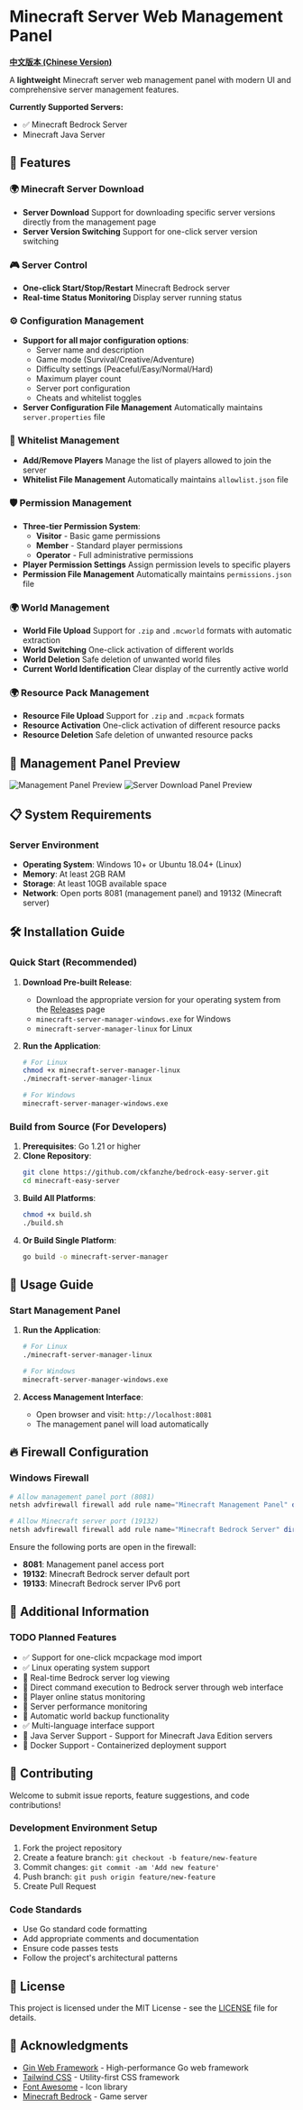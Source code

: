 # Minecraft Server Web Management Panel

**[中文版本 (Chinese Version)](docs/README_CN.md)**

A **lightweight** Minecraft server web management panel with modern UI and comprehensive server management features.


**Currently Supported Servers:**
- ✅ Minecraft Bedrock Server
- Minecraft Java Server

## 🚀 Features

### 🌍 Minecraft Server Download
- **Server Download** Support for downloading specific server versions directly from the management page
- **Server Version Switching** Support for one-click server version switching

### 🎮 Server Control
- **One-click Start/Stop/Restart** Minecraft Bedrock server
- **Real-time Status Monitoring** Display server running status

### ⚙️ Configuration Management
- **Support for all major configuration options**:
  - Server name and description
  - Game mode (Survival/Creative/Adventure)
  - Difficulty settings (Peaceful/Easy/Normal/Hard)
  - Maximum player count
  - Server port configuration
  - Cheats and whitelist toggles
- **Server Configuration File Management** Automatically maintains `server.properties` file

### 👥 Whitelist Management
- **Add/Remove Players** Manage the list of players allowed to join the server
- **Whitelist File Management** Automatically maintains `allowlist.json` file

### 🛡️ Permission Management
- **Three-tier Permission System**:
  - **Visitor** - Basic game permissions
  - **Member** - Standard player permissions
  - **Operator** - Full administrative permissions
- **Player Permission Settings** Assign permission levels to specific players
- **Permission File Management** Automatically maintains `permissions.json` file

### 🌍 World Management
- **World File Upload** Support for `.zip` and `.mcworld` formats with automatic extraction
- **World Switching** One-click activation of different worlds
- **World Deletion** Safe deletion of unwanted world files
- **Current World Identification** Clear display of the currently active world

### 🌍 Resource Pack Management
- **Resource File Upload** Support for `.zip` and `.mcpack` formats
- **Resource Activation** One-click activation of different resource packs
- **Resource Deletion** Safe deletion of unwanted resource packs

## 👀 Management Panel Preview
![Management Panel Preview](docs/resources/screenshot-en-home.png)
![Server Download Panel Preview](docs/resources/screenshot-en-download.png)

## 📋 System Requirements

### Server Environment
- **Operating System**: Windows 10+ or Ubuntu 18.04+ (Linux)
- **Memory**: At least 2GB RAM
- **Storage**: At least 10GB available space
- **Network**: Open ports 8081 (management panel) and 19132 (Minecraft server)

## 🛠️ Installation Guide

### Quick Start (Recommended)

1. **Download Pre-built Release**:
   - Download the appropriate version for your operating system from the [Releases](https://github.com/ckfanzhe/bedrock-easy-server/releases) page
   - `minecraft-server-manager-windows.exe` for Windows
   - `minecraft-server-manager-linux` for Linux

2. **Run the Application**:
   ```bash
   # For Linux
   chmod +x minecraft-server-manager-linux
   ./minecraft-server-manager-linux
   
   # For Windows
   minecraft-server-manager-windows.exe
   ```

### Build from Source (For Developers)

1. **Prerequisites**: Go 1.21 or higher
2. **Clone Repository**:
   ```bash
   git clone https://github.com/ckfanzhe/bedrock-easy-server.git
   cd minecraft-easy-server
   ```
3. **Build All Platforms**:
   ```bash
   chmod +x build.sh
   ./build.sh
   ```
4. **Or Build Single Platform**:
   ```bash
   go build -o minecraft-server-manager
   ```

## 🚀 Usage Guide

### Start Management Panel

1. **Run the Application**:
   ```bash
   # For Linux
   ./minecraft-server-manager-linux
   
   # For Windows
   minecraft-server-manager-windows.exe
   ```

2. **Access Management Interface**:
   - Open browser and visit: `http://localhost:8081`
   - The management panel will load automatically

## 🔥 Firewall Configuration

### Windows Firewall
```powershell
# Allow management panel port (8081)
netsh advfirewall firewall add rule name="Minecraft Management Panel" dir=in action=allow protocol=TCP localport=8081

# Allow Minecraft server port (19132)
netsh advfirewall firewall add rule name="Minecraft Bedrock Server" dir=in action=allow protocol=UDP localport=19132
```

Ensure the following ports are open in the firewall:
- **8081**: Management panel access port
- **19132**: Minecraft Bedrock server default port
- **19133**: Minecraft Bedrock server IPv6 port

## 📝 Additional Information

### TODO Planned Features
- ✅ Support for one-click mcpackage mod import
- ✅ Linux operating system support
- 🔄 Real-time Bedrock server log viewing
- 🔄 Direct command execution to Bedrock server through web interface
- 🔄 Player online status monitoring
- 🔄 Server performance monitoring
- 🔄 Automatic world backup functionality
- ✅ Multi-language interface support
- 🔄 Java Server Support - Support for Minecraft Java Edition servers
- 🔄 Docker Support - Containerized deployment support

## 🤝 Contributing

Welcome to submit issue reports, feature suggestions, and code contributions!

### Development Environment Setup
1. Fork the project repository
2. Create a feature branch: `git checkout -b feature/new-feature`
3. Commit changes: `git commit -am 'Add new feature'`
4. Push branch: `git push origin feature/new-feature`
5. Create Pull Request

### Code Standards
- Use Go standard code formatting
- Add appropriate comments and documentation
- Ensure code passes tests
- Follow the project's architectural patterns

## 📄 License

This project is licensed under the MIT License - see the [LICENSE](LICENSE) file for details.

## 🙏 Acknowledgments

- [Gin Web Framework](https://gin-gonic.com/) - High-performance Go web framework
- [Tailwind CSS](https://tailwindcss.com/) - Utility-first CSS framework
- [Font Awesome](https://fontawesome.com/) - Icon library
- [Minecraft Bedrock](https://www.minecraft.net/) - Game server